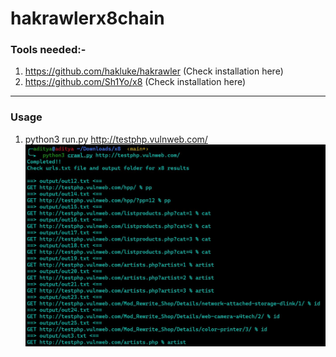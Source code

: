 # hakrawlerx8chain
### Tools needed:-
1. https://github.com/hakluke/hakrawler (Check installation here)
2. https://github.com/Sh1Yo/x8 (Check installation here)

---

### Usage
1. python3 run.py http://testphp.vulnweb.com/
![Alt text](tool1.JPG "Screenshot")
